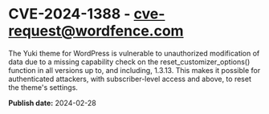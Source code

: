# CVE-2024-1388 - cve-request@wordfence.com

The Yuki theme for WordPress is vulnerable to unauthorized modification of data due to a missing capability check on the reset_customizer_options() function in all versions up to, and including, 1.3.13. This makes it possible for authenticated attackers, with subscriber-level access and above, to reset the theme's settings.

**Publish date:** 2024-02-28
